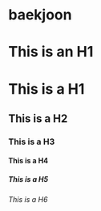 # baekjoon

This is an H1
=============

# This is a H1
## This is a H2
### This is a H3
#### This is a H4
##### This is a H5
###### This is a H6
